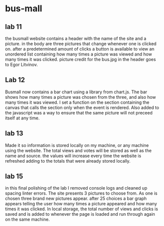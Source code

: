# bus-mall

## lab 11

the busmall website contains a header with the name of the site and a picture. in the body are three pictures that change whenever one is clicked on.  after a predetermined amount of clicks a button is available to view an unordered list containing how many times a picture was viewed and how many times it was clicked.
picture credit for the bus.jpg in the header goes to Egor Litvinov.

## Lab 12

Busmall now contains a bar chart using a library from chart.js.  The bar shows how many times a picture was chosen from the three, and also how many times it was viewed. I set a function on the section containing the canvas that calls the section only when the event is rendered. Also added to the javascript was a way to ensure that the same picture will not preceed itself at any time. 

## lab 13

Made it so information is stored locally on my machine, or any machine using the website. The total views and votes will be stored as well as the name and source. the values will increase every time the website is refreshed adding to the totals that were already stored locally.

## lab 15

in this final polishing of the lab I removed console logs and cleaned up spacing linter errors. The site presents 3 pictures to choose from. As one is chosen three brand new pictures appear.  after 25 choices a bar graph appears telling the user how many times a picture appeared and how many times it was clicked.  In local storage, the total number of views and clicks is saved and is added to whenever the page is loaded and run through again on the same machine.
